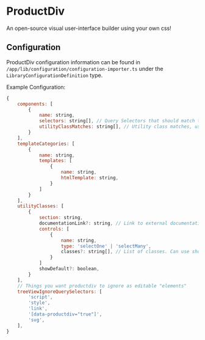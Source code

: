 # ProductDiv

An open-source visual user-interface builder using your own css!

## Configuration

ProductDiv configuration information can be found in `/app/lib/configuration/configuration-importer.ts` under the `LibraryConfigurationDefinition` type.

Example Configuration:

```js
{
    components: [
        {
            name: string,
            selectors: string[], // Query Selectors that should match this element
            utilityClassMatches: string[], // Utility class matches, use to assign say "Button" utility class definitions to this element while editing it
        }
    ],
    templateCategories: [
        {
            name: string,
            templates: [
                {
                    name: string,
                    htmlTemplate: string,
                }
            ]
        }
    ],
    utilityClasses: [
        {
            section: string,
            documentationLink?: string, // Link to external documentation for this element
            controls: [
                {
                    name: string,
                    type: 'selectOne' | 'selectMany',
                    classes?: string[], // List of classes. Can use short-hand to expand to multiple e.x. mt-(1|2|3) = mt-1, mt-2, mt-3
                }
            ]
            showDefault?: boolean,
        }
    ],
    // Things you want productdiv to ignore as editable "elements"
    treeViewIgnoreQuerySelectors: [
        'script',
        'style',
        'link',
        '[data-productdiv="true"]',
        'svg',
    ],
}
```
